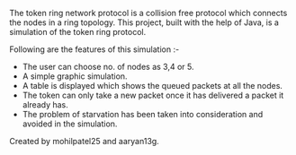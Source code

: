 The token ring network protocol is a collision free protocol which connects the nodes in a ring topology.
This project, built with the help of Java, is a simulation of the token ring protocol.

Following are the features of this simulation :-
- The user can choose no. of nodes as 3,4 or 5.
- A simple graphic simulation.
- A table is displayed which shows the queued packets at all the nodes.
- The token can only take a new packet once it has delivered a packet it already has.
- The problem of starvation has been taken into consideration and avoided in the simulation.

Created by mohilpatel25 and aaryan13g.
